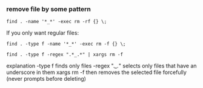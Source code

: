 ### remove file by some pattern

`find . -name '*_*' -exec rm -rf {} \;`

If you only want regular files:

```
find . -type f -name '*_*' -exec rm -f {} \;
```




`find . -type f -regex ".*_.*" | xargs rm -f`

explanation
-type f finds only files
-regex ".*_.*" selects only files that have an underscore in them
xargs rm -f then removes the selected file forcefully (never prompts before deleting)

